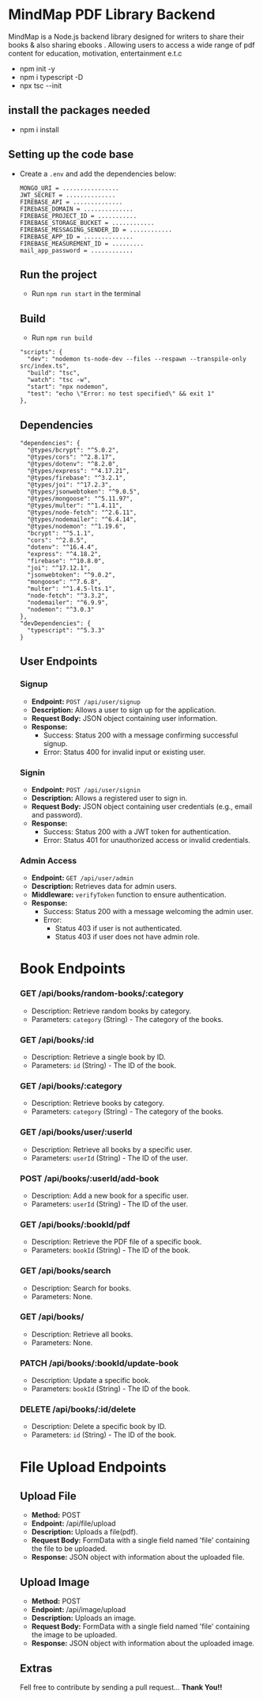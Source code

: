 # MindMap PDF Library Backend

MindMap is a Node.js backend library designed for writers to share their books & also sharing ebooks . Allowing users to access a wide range of pdf content for education, motivation, entertainment e.t.c

* npm init -y
* npm i typescript -D
* npx tsc --init
  
## install the packages needed
* npm i install

## Setting up the code base
- Create a `.env` and add the dependencies below:
  ```
  MONGO_URI = ................
  JWT_SECRET = ..............
  FIREBASE_API = ..............
  FIREbASE_DOMAIN = ..............
  FIREBASE_PROJECT_ID = ...........
  FIREBASE_STORAGE_BUCKET = ............
  FIREBASE_MESSAGING_SENDER_ID = ............
  FIREBASE_APP_ID = ..............
  FIREBASE_MEASUREMENT_ID = .........
  mail_app_password = ............
  ```
  
  ## Run the project
  - Run `npm run start` in the terminal

  ## Build
  - Run `npm run build`
    
  ```
  "scripts": {
    "dev": "nodemon ts-node-dev --files --respawn --transpile-only src/index.ts",
    "build": "tsc",
    "watch": "tsc -w",
    "start": "npx nodemon",
    "test": "echo \"Error: no test specified\" && exit 1"
  },
  ```
  
  ## Dependencies
  ```
  "dependencies": {
    "@types/bcrypt": "^5.0.2",
    "@types/cors": "^2.8.17",
    "@types/dotenv": "^8.2.0",
    "@types/express": "^4.17.21",
    "@types/firebase": "^3.2.1",
    "@types/joi": "^17.2.3",
    "@types/jsonwebtoken": "^9.0.5",
    "@types/mongoose": "^5.11.97",
    "@types/multer": "^1.4.11",
    "@types/node-fetch": "^2.6.11",
    "@types/nodemailer": "^6.4.14",
    "@types/nodemon": "^1.19.6",
    "bcrypt": "^5.1.1",
    "cors": "^2.8.5",
    "dotenv": "^16.4.4",
    "express": "^4.18.2",
    "firebase": "^10.8.0",
    "joi": "^17.12.1",
    "jsonwebtoken": "^9.0.2",
    "mongoose": "^7.6.8",
    "multer": "^1.4.5-lts.1",
    "node-fetch": "^3.3.2",
    "nodemailer": "^6.9.9",
    "nodemon": "^3.0.3"
  },
  "devDependencies": {
    "typescript": "^5.3.3"
  }
  ```

  ## User Endpoints

  ### Signup
  - **Endpoint:** `POST /api/user/signup`
  - **Description:** Allows a user to sign up for the application.
  - **Request Body:** JSON object containing user information.
  - **Response:** 
    - Success: Status 200 with a message confirming successful signup.
    - Error: Status 400 for invalid input or existing user.
  
  ### Signin
  - **Endpoint:** `POST /api/user/signin`
  - **Description:** Allows a registered user to sign in.
  - **Request Body:** JSON object containing user credentials (e.g., email and password).
  - **Response:** 
    - Success: Status 200 with a JWT token for authentication.
    - Error: Status 401 for unauthorized access or invalid credentials.
  
  ### Admin Access
  - **Endpoint:** `GET /api/user/admin`
  - **Description:** Retrieves data for admin users.
  - **Middleware:** `verifyToken` function to ensure authentication.
  - **Response:** 
    - Success: Status 200 with a message welcoming the admin user.
    - Error: 
      - Status 403 if user is not authenticated.
      - Status 403 if user does not have admin role.


  # Book Endpoints

  ### GET /api/books/random-books/:category
  - Description: Retrieve random books by category.
  - Parameters: `category` (String) - The category of the books.
  
  ### GET /api/books/:id
  - Description: Retrieve a single book by ID.
  - Parameters: `id` (String) - The ID of the book.  
  
  ### GET /api/books/:category
  - Description: Retrieve books by category.
  - Parameters: `category` (String) - The category of the books.
  
  ### GET /api/books/user/:userId
  - Description: Retrieve all books by a specific user.
  - Parameters: `userId` (String) - The ID of the user.
  
  ### POST /api/books/:userId/add-book
  - Description: Add a new book for a specific user.
  - Parameters: `userId` (String) - The ID of the user.
  
  ### GET /api/books/:bookId/pdf
  - Description: Retrieve the PDF file of a specific book.
  - Parameters: `bookId` (String) - The ID of the book.
  
  ### GET /api/books/search
  - Description: Search for books.
  - Parameters: None.
  
  ### GET /api/books/
  - Description: Retrieve all books.
  - Parameters: None.
  
  ### PATCH /api/books/:bookId/update-book
  - Description: Update a specific book.
  - Parameters: `bookId` (String) - The ID of the book.
  
  ### DELETE /api/books/:id/delete
  - Description: Delete a specific book by ID.
  - Parameters: `id` (String) - The ID of the book.

  # File Upload Endpoints

  ## Upload File
  - **Method:** POST
  - **Endpoint:** /api/file/upload
  - **Description:** Uploads a file(pdf).
  - **Request Body:** FormData with a single field named 'file' containing the file to be uploaded.
  - **Response:** JSON object with information about the uploaded file.
  
  ## Upload Image
  - **Method:** POST
  - **Endpoint:** /api/image/upload
  - **Description:** Uploads an image.
  - **Request Body:** FormData with a single field named 'file' containing the image to be uploaded.
  - **Response:** JSON object with information about the uploaded image.

  ## Extras
  Fell free to contribute by sending a pull request... **Thank You!!**

  
